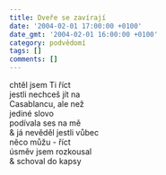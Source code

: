 ```yaml
---
title: Dveře se zavírají
date: '2004-02-01 17:00:00 +0100'
date_gmt: '2004-02-01 16:00:00 +0100'
category: podvědomí
tags: []
comments: []
---
```

<p>chtěl jsem Ti říct
<br>jestli nechceš jít na
<br>Casablancu, ale než
<br>jediné slovo
<br>podívala ses na mě
<br>&amp; já nevěděl jestli vůbec
<br>něco můžu - říct
<br>úsměv jsem rozkousal
<br>&amp; schoval do kapsy
<br></p>

